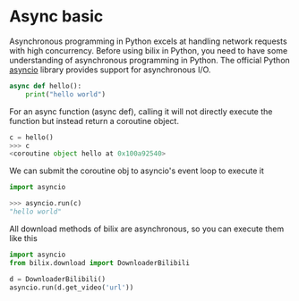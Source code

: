 # Async basic
Asynchronous programming in Python excels at handling network requests with high concurrency.
Before using bilix in Python, you need to have some understanding of asynchronous programming in Python.
The official Python [asyncio](https://docs.python.org/3/library/asyncio.html) library provides support for asynchronous I/O.

```python
async def hello():
    print("hello world")
```

For an async function (async def), calling it will not directly execute the function but instead return a coroutine object.
```python
c = hello()
>>> c
<coroutine object hello at 0x100a92540>

```

We can submit the coroutine obj to asyncio's event loop to execute it

```python
import asyncio

>>> asyncio.run(c)
"hello world"
```

All download methods of bilix are asynchronous, so you can execute them like this
```python
import asyncio
from bilix.download import DownloaderBilibili

d = DownloaderBilibili()
asyncio.run(d.get_video('url'))
```
